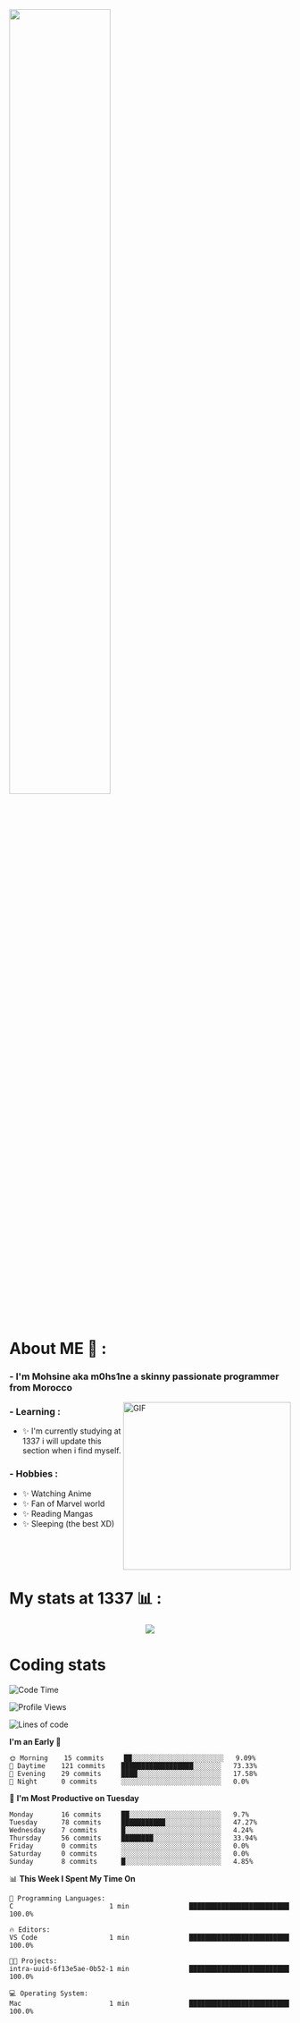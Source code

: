 <img src="https://rishavanand.github.io/static/images/greetings.gif" align="center" style="width: 60%" />
</br>

# About ME 💬 :

### - I'm Mohsine aka m0hs1ne a skinny passionate programmer from Morocco

<img hight="250" width="300" alt="GIF" align="right" src="https://raw.githubusercontent.com/RaghavK16/RaghavK16/master/giphy.webp">

### - Learning :
- ✨ I'm currently studying at 1337 i will update this section when i find myself.

### - Hobbies : 
- ✨ Watching Anime
- ✨ Fan of Marvel world
- ✨ Reading Mangas
- ✨ Sleeping (the best XD)

</br>
</br>
</br>

# My stats at 1337 📊 :

<div align="center"><img src="https://1337-readme-hxx2.vercel.app/api/profile?cursus=42cursus&dark=true&login=mel-hada" /></div>

# Coding stats

<!--START_SECTION:waka-->
![Code Time](http://img.shields.io/badge/Code%20Time-1%20min-blue)

![Profile Views](http://img.shields.io/badge/Profile%20Views-10-blue)

![Lines of code](https://img.shields.io/badge/From%20Hello%20World%20I%27ve%20Written-8%20Thousand%20lines%20of%20code-blue)

**I'm an Early 🐤** 

```text
🌞 Morning    15 commits     ██░░░░░░░░░░░░░░░░░░░░░░░   9.09% 
🌆 Daytime    121 commits    ██████████████████░░░░░░░   73.33% 
🌃 Evening    29 commits     ████░░░░░░░░░░░░░░░░░░░░░   17.58% 
🌙 Night      0 commits      ░░░░░░░░░░░░░░░░░░░░░░░░░   0.0%

```
📅 **I'm Most Productive on Tuesday** 

```text
Monday       16 commits     ██░░░░░░░░░░░░░░░░░░░░░░░   9.7% 
Tuesday      78 commits     ███████████░░░░░░░░░░░░░░   47.27% 
Wednesday    7 commits      █░░░░░░░░░░░░░░░░░░░░░░░░   4.24% 
Thursday     56 commits     ████████░░░░░░░░░░░░░░░░░   33.94% 
Friday       0 commits      ░░░░░░░░░░░░░░░░░░░░░░░░░   0.0% 
Saturday     0 commits      ░░░░░░░░░░░░░░░░░░░░░░░░░   0.0% 
Sunday       8 commits      █░░░░░░░░░░░░░░░░░░░░░░░░   4.85%

```


📊 **This Week I Spent My Time On** 

```text
💬 Programming Languages: 
C                        1 min               █████████████████████████   100.0%

🔥 Editors: 
VS Code                  1 min               █████████████████████████   100.0%

🐱‍💻 Projects: 
intra-uuid-6f13e5ae-0b52-1 min               █████████████████████████   100.0%

💻 Operating System: 
Mac                      1 min               █████████████████████████   100.0%

```


<!--END_SECTION:waka-->


